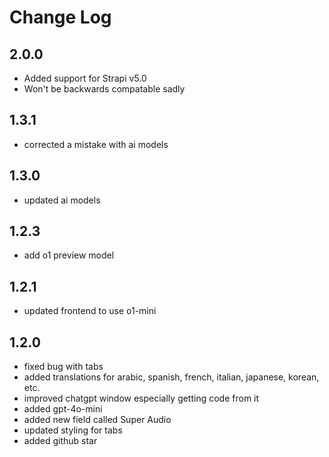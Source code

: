 # Change Log

## 2.0.0

- Added support for Strapi v5.0
- Won't be backwards compatable sadly

## 1.3.1

- corrected a mistake with ai models

## 1.3.0

- updated ai models

## 1.2.3

- add o1 preview model

## 1.2.1

- updated frontend to use o1-mini

## 1.2.0

- fixed bug with tabs
- added translations for arabic, spanish, french, italian, japanese, korean, etc.
- improved chatgpt window especially getting code from it
- added gpt-4o-mini
- added new field called Super Audio
- updated styling for tabs
- added github star
